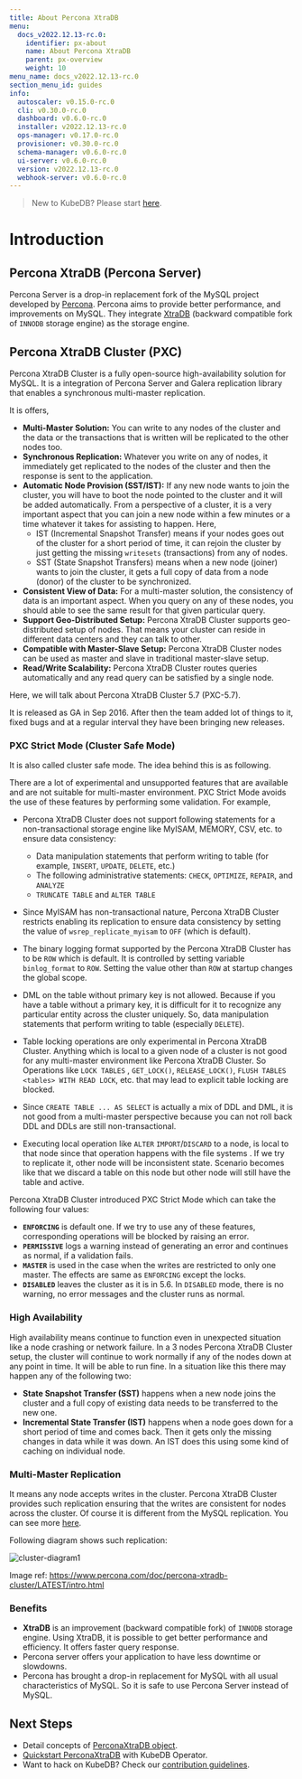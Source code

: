 ```yaml
---
title: About Percona XtraDB
menu:
  docs_v2022.12.13-rc.0:
    identifier: px-about
    name: About Percona XtraDB
    parent: px-overview
    weight: 10
menu_name: docs_v2022.12.13-rc.0
section_menu_id: guides
info:
  autoscaler: v0.15.0-rc.0
  cli: v0.30.0-rc.0
  dashboard: v0.6.0-rc.0
  installer: v2022.12.13-rc.0
  ops-manager: v0.17.0-rc.0
  provisioner: v0.30.0-rc.0
  schema-manager: v0.6.0-rc.0
  ui-server: v0.6.0-rc.0
  version: v2022.12.13-rc.0
  webhook-server: v0.6.0-rc.0
---
```


> New to KubeDB? Please start [here](/docs/v2022.12.13-rc.0/README).

# Introduction

## Percona XtraDB (Percona Server)

Percona Server is a drop-in replacement fork of the MySQL project developed by [Percona](https://www.percona.com/). Percona aims to provide better performance, and improvements on MySQL. They integrate [XtraDB](https://en.wikipedia.org/wiki/XtraDB) (backward compatible fork of `INNODB` storage engine) as the storage engine.

## Percona XtraDB Cluster (PXC)

Percona XtraDB Cluster is a fully open-source high-availability solution for MySQL. It is a integration of Percona Server and Galera replication library that enables a synchronous multi-master replication.

It is offers,

- **Multi-Master Solution:** You can write to any nodes of the cluster and the data or the transactions that is written will be replicated to the other nodes too.
- **Synchronous Replication:** Whatever you write on any of nodes, it immediately get replicated to the nodes of the cluster and then the response is sent to the application.
- **Automatic Node Provision (SST/IST):** If any new node wants to join the cluster, you will have to boot the node pointed to the cluster and it will be added automatically. From a perspective of a cluster, it is a very important aspect that you can join a new node within a few minutes or a time whatever it takes for assisting to happen. Here,
  - IST (Incremental Snapshot Transfer) means if your nodes goes out of the cluster for a short period of time, it can rejoin the cluster by just getting the missing `writesets` (transactions) from any of nodes.
  - SST (State Snapshot Transfers) means when a new node (joiner) wants to join the cluster, it gets a full copy of data from a node (donor) of the cluster to be synchronized.
- **Consistent View of Data:** For a multi-master solution, the consistency of data is an important aspect. When you query on any of these nodes, you should able to see the same result for that given particular query.
- **Support Geo-Distributed Setup:** Percona XtraDB Cluster supports geo-distributed setup of nodes. That means your cluster can reside in different data centers and they can talk to other.
- **Compatible with Master-Slave Setup:** Percona XtraDB Cluster nodes can be used as master and slave in traditional master-slave setup.
- **Read/Write Scalability:** Percona XtraDB Cluster routes queries automatically and any read query can be satisfied by a single node.

Here, we will talk about Percona XtraDB Cluster 5.7 (PXC-5.7).

It is released as GA in Sep 2016. After then the team added lot of things to it, fixed bugs and at a regular interval they have been bringing new releases.

### PXC Strict Mode (Cluster Safe Mode)

It is also called cluster safe mode. The idea behind this is as following.

There are a lot of experimental and unsupported features that are available and are not suitable for multi-master environment. PXC Strict Mode avoids the use of these features by performing some validation. For example,

- Percona XtraDB Cluster does not support following statements for a non-transactional storage engine like MyISAM, MEMORY, CSV, etc. to ensure data consistency:

  - Data manipulation statements that perform writing to table (for example, `INSERT`, `UPDATE`, `DELETE`, etc.)
  - The following administrative statements: `CHECK`, `OPTIMIZE`, `REPAIR`, and `ANALYZE`
  - `TRUNCATE TABLE` and `ALTER TABLE`

- Since MyISAM has non-transactional nature, Percona XtraDB Cluster restricts enabling its replication to ensure data consistency by setting the value of `wsrep_replicate_myisam` to `OFF` (which is default).
- The binary logging format supported by the Percona XtraDB Cluster has to be `ROW` which is default. It is controlled by setting variable `binlog_format` to `ROW`. Setting the value other than `ROW` at startup changes the global scope.
- DML on the table without primary key is not allowed. Because if you have a table without a primary key, it is difficult for it to recognize any particular entity across the cluster uniquely. So, data manipulation statements that perform writing to table (especially `DELETE`).
- Table locking operations are only experimental in Percona XtraDB Cluster. Anything which is local to a given node of a cluster is not good for any multi-master environment like Percona XtraDB Cluster. So Operations like `LOCK TABLES` , `GET_LOCK()`, `RELEASE_LOCK()`, `FLUSH TABLES <tables> WITH READ LOCK`, etc. that may lead to explicit table locking are blocked.
- Since `CREATE TABLE ... AS SELECT` is actually a mix of DDL and DML, it is not good from a multi-master perspective because you can not roll back DDL and DDLs are still non-transactional.
- Executing local operation like `ALTER` `IMPORT`/`DISCARD` to a node, is local to that node since that operation happens with the file systems . If we try to replicate it, other node will be inconsistent state. Scenario becomes like that we discard a table on this node but other node will still have the table and active.

Percona XtraDB Cluster introduced PXC Strict Mode which can take the following four values:

- **`ENFORCING`** is default one. If we try to use any of these features, corresponding operations will be blocked by raising an error.
- **`PERMISSIVE`** logs a warning instead of generating an error and continues as normal, if a validation fails.
- **`MASTER`** is used in the case when the writes are restricted to only one master. The effects are same as `ENFORCING` except the locks.
- **`DISABLED`** leaves the cluster as it is in 5.6. In `DISABLED` mode, there is no warning, no error messages and the cluster runs as normal.

### High Availability

High availability means continue to function even in unexpected situation like a node crashing or network failure. In a 3 nodes Percona XtraDB Cluster setup, the cluster will continue to work normally if any of the nodes down at any point in time. It will be able to run fine. In a situation like this there may happen any of the following two:

- **State Snapshot Transfer (SST)** happens when a new node joins the cluster and a full copy of existing data needs to be transferred to the new one.
- **Incremental State Transfer (IST)** happens when a node goes down for a short period of time and comes back. Then it gets only the missing changes in data while it was down. An IST does this using some kind of caching on individual node.

### Multi-Master Replication

It means any node accepts writes in the cluster. Percona XtraDB Cluster provides such replication ensuring that the writes are consistent for nodes across the cluster. Of course it is different from the MySQL replication. You can see more [here](https://www.percona.com/doc/percona-xtradb-cluster/5.7/features/multimaster-replication.html).

Following diagram shows such replication:

![cluster-diagram1](/docs/v2022.12.13-rc.0/images/percona-xtradb/cluster-diagram1.png)

Image ref: https://www.percona.com/doc/percona-xtradb-cluster/LATEST/intro.html

### Benefits

- **XtraDB** is an improvement (backward compatible fork) of `INNODB` storage engine. Using XtraDB, it is possible to get  better performance and efficiency. It offers faster query response.
- Percona server offers your application to have less downtime or slowdowns.
- Percona has brought a drop-in replacement for MySQL with all usual characteristics of MySQL. So it is safe to use Percona Server instead of MySQL.

## Next Steps

- Detail concepts of [PerconaXtraDB object](/docs/v2022.12.13-rc.0/guides/percona-xtradb/concepts/percona-xtradb).
- [Quickstart PerconaXtraDB](/docs/v2022.12.13-rc.0/guides/percona-xtradb/quickstart/quickstart) with KubeDB Operator.
- Want to hack on KubeDB? Check our [contribution guidelines](/docs/v2022.12.13-rc.0/CONTRIBUTING).
